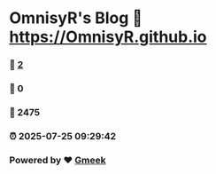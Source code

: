 # OmnisyR's Blog :link: https://OmnisyR.github.io 
### :page_facing_up: [2](https://OmnisyR.github.io/tag.html) 
### :speech_balloon: 0 
### :hibiscus: 2475 
### :alarm_clock: 2025-07-25 09:29:42 
### Powered by :heart: [Gmeek](https://github.com/Meekdai/Gmeek)
